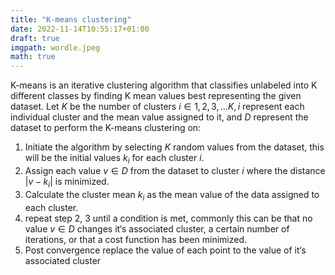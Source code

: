 ```yaml
---
title: "K-means clustering"
date: 2022-11-14T10:55:17+01:00
draft: true
imgpath: wordle.jpeg
math: true
---
```


K-means is an iterative clustering algorithm that classifies unlabeled into K different classes by finding K mean values best representing the given dataset.
Let $K$ be the number of clusters $i ∈ {1, 2, 3, . . . K}, i$ represent each individual cluster and the mean value assigned to it, and $D$ represent the dataset to perform the K-means clustering on:

1. Initiate the algorithm by selecting $K$ random values from the dataset, this will be the initial values $k_i$ for each cluster $i$.
2. Assign each value $v ∈ D$ from the dataset to cluster $i$ where the distance $|v − k_i|$ is minimized.
3. Calculate the cluster mean $k_i$ as the mean value of the data assigned to each cluster.
4. repeat step 2, 3 until a condition is met, commonly this can be that no value $v ∈ D$ changes it‘s associated cluster, a certain number of iterations, or that a cost function has been minimized.
5. Post convergence replace the value of each point to the value of it‘s associated cluster